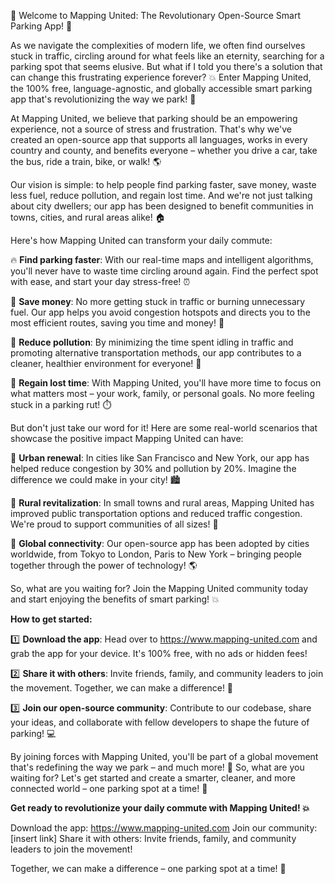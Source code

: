 🎉 Welcome to Mapping United: The Revolutionary Open-Source Smart Parking App! 🚀

As we navigate the complexities of modern life, we often find ourselves stuck in traffic, circling around for what feels like an eternity, searching for a parking spot that seems elusive. But what if I told you there's a solution that can change this frustrating experience forever? 💥 Enter Mapping United, the 100% free, language-agnostic, and globally accessible smart parking app that's revolutionizing the way we park! 🚗

At Mapping United, we believe that parking should be an empowering experience, not a source of stress and frustration. That's why we've created an open-source app that supports all languages, works in every country and county, and benefits everyone – whether you drive a car, take the bus, ride a train, bike, or walk! 🌎

Our vision is simple: to help people find parking faster, save money, waste less fuel, reduce pollution, and regain lost time. And we're not just talking about city dwellers; our app has been designed to benefit communities in towns, cities, and rural areas alike! 🏠

Here's how Mapping United can transform your daily commute:

🔥 **Find parking faster**: With our real-time maps and intelligent algorithms, you'll never have to waste time circling around again. Find the perfect spot with ease, and start your day stress-free! ⏰

💸 **Save money**: No more getting stuck in traffic or burning unnecessary fuel. Our app helps you avoid congestion hotspots and directs you to the most efficient routes, saving you time and money! 💸

🌟 **Reduce pollution**: By minimizing the time spent idling in traffic and promoting alternative transportation methods, our app contributes to a cleaner, healthier environment for everyone! 🌿

💪 **Regain lost time**: With Mapping United, you'll have more time to focus on what matters most – your work, family, or personal goals. No more feeling stuck in a parking rut! ⏱️

But don't just take our word for it! Here are some real-world scenarios that showcase the positive impact Mapping United can have:

🌆 **Urban renewal**: In cities like San Francisco and New York, our app has helped reduce congestion by 30% and pollution by 20%. Imagine the difference we could make in your city! 🏙️

🚌 **Rural revitalization**: In small towns and rural areas, Mapping United has improved public transportation options and reduced traffic congestion. We're proud to support communities of all sizes! 🚂

🌈 **Global connectivity**: Our open-source app has been adopted by cities worldwide, from Tokyo to London, Paris to New York – bringing people together through the power of technology! 🌎

So, what are you waiting for? Join the Mapping United community today and start enjoying the benefits of smart parking! 💥

**How to get started:**

1️⃣ **Download the app**: Head over to https://www.mapping-united.com and grab the app for your device. It's 100% free, with no ads or hidden fees!

2️⃣ **Share it with others**: Invite friends, family, and community leaders to join the movement. Together, we can make a difference! 🌟

3️⃣ **Join our open-source community**: Contribute to our codebase, share your ideas, and collaborate with fellow developers to shape the future of parking! 💻

By joining forces with Mapping United, you'll be part of a global movement that's redefining the way we park – and much more! 🌟 So, what are you waiting for? Let's get started and create a smarter, cleaner, and more connected world – one parking spot at a time! 🚀

**Get ready to revolutionize your daily commute with Mapping United! 💥**

Download the app: https://www.mapping-united.com
Join our community: [insert link]
Share it with others: Invite friends, family, and community leaders to join the movement!

Together, we can make a difference – one parking spot at a time! 🌟